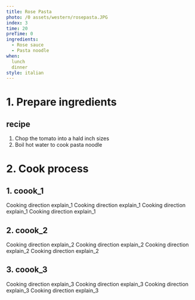 ```yaml
---
title: Rose Pasta
photo: /0 assets/western/rosepasta.JPG
index: 3
time: 20
preTime: 0
ingredients:
  - Rose sauce
  - Pasta noodle
when:
  lunch
  dinner
style: italian
---
```

# 1. Prepare ingredients
## recipe
1. Chop the tomato into a hald inch sizes
2. Boil hot water to cook pasta noodle
# 2. Cook process
## 1. coook_1
Cooking direction explain_1
Cooking direction explain_1
Cooking direction explain_1
Cooking direction explain_1
## 2. coook_2
Cooking direction explain_2
Cooking direction explain_2
Cooking direction explain_2
Cooking direction explain_2
## 3. coook_3
Cooking direction explain_3
Cooking direction explain_3
Cooking direction explain_3
Cooking direction explain_3